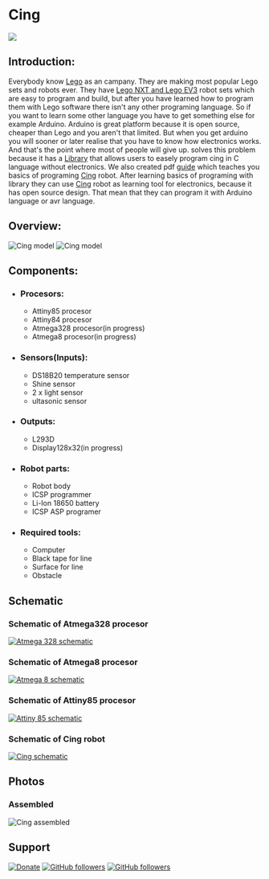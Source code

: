 # Cing

<img src="Pictures/logo%20Cing.png">

## Introduction:

Everybody know [Lego](https://www.lego.com/en-us/) as an campany. They are making most popular Lego sets and robots ever. They have <a href="https://www.lego.com/en-us/mindstorms">Lego NXT and Lego EV3</a> robot sets which are easy to program and build, but after you have learned how to program them with Lego software there isn't any other programing language. So  if you want to learn some other language you have to get something else for example Arduino. Arduino is great platform because it is open source, cheaper than Lego and you aren't that limited. But when you get arduino you will sooner or later realise that you have to know how electronics works. And that's the point where most of people will give up. 
 solves this problem because it has a <a href="https://github.com/Galeje/Cing/tree/master/libraries" target= "_blank">Library</a> that allows users to easely program cing in C language without electronics. We also created pdf <a href="https://github.com/Galeje/Cing/blob/master/CINGtlac.pdf">guide</a>  which teaches you basics of programing <a href="https://github.com/Galeje/Cing" target= "_blank">Cing</a> robot. After learning basics of programing with library they can use <a href="https://github.com/Galeje/Cing" target= "_blank">Cing</a> robot as learning tool for electronics, because it has open source design. That mean that they can program it with Arduino language or avr language.
## Overview:
<img src="Pictures/Cing_digitalmodel1.png" alt="Cing model">
<img src="Pictures/Cing_digitalmodel2.png" alt="Cing model">

## Components:
 - ### Procesors:
   - Attiny85 procesor
   - Attiny84 procesor
   - Atmega328 procesor(in progress)
   - Atmega8 procesor(in progress)
 - ### Sensors(Inputs):
   - DS18B20 temperature sensor
   - Shine sensor
   - 2 x light sensor
   - ultasonic sensor
 - ### Outputs:
   - L293D
   - Display128x32(in progress)
 - ### Robot parts:
   - Robot body
   - ICSP programmer
   - Li-Ion 18650 battery
   - ICSP ASP programer
 - ### Required tools:
   - Computer
   - Black tape for line
   - Surface for line
   - Obstacle

## Schematic
### Schematic of Atmega328 procesor
<a href="https://github.com/Galeje/Cing/tree/master/Schematic"><img src="Pictures/Atmega328_Procesor.png" alt="Atmega 328 schematic"></a>
### Schematic of Atmega8 procesor
<a href="https://github.com/Galeje/Cing/tree/master/Schematic"><img src="Pictures/Atmega328_Procesor.png" alt="Atmega 8 schematic"></a>
### Schematic of Attiny85 procesor
<a href="https://github.com/Galeje/Cing/tree/master/Schematic"><img src="Pictures/Attiny85_Procesor.png" alt="Attiny 85 schematic"></a>
### Schematic of Cing robot
<a href="https://github.com/Galeje/Cing/tree/master/Schematic"><img src="Pictures/Cing_Schematic.png" alt="Cing schematic"></a>

## Photos
### Assembled
<img src="Pictures/Assembled_Cing.jpg" alt="Cing assembled">

## Support
[![Donate](https://img.shields.io/badge/paypal-donate-yellow.svg)](https://www.paypal.me/StanislavJochman)
[![GitHub followers](https://img.shields.io/github/followers/espadrine.svg?style=social&label=Follow)](https://github.com/StanislavJochman/ATTEMP)
[![GitHub followers](https://img.shields.io/github/followers/espadrine.svg?style=social&label=Follow)](https://github.com/Galeje/Cing)
